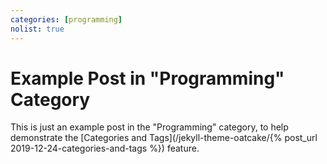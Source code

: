 ```yaml
---
categories: [programming]
nolist: true
---
```


Example Post in "Programming" Category
======================================

This is just an example post in the "Programming" category,
to help demonstrate the [Categories and Tags](/jekyll-theme-oatcake/{% post_url 2019-12-24-categories-and-tags %})
feature.
